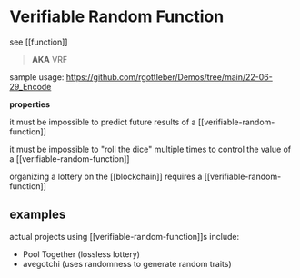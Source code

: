 # Verifiable Random Function

see [[function]]

> **AKA** VRF

sample usage: <https://github.com/rgottleber/Demos/tree/main/22-06-29_Encode>

**properties**

it must be impossible to predict future results of a [[verifiable-random-function]]

it must be impossible to "roll the dice" multiple times to control the value of a [[verifiable-random-function]]

organizing a lottery on the [[blockchain]] requires a [[verifiable-random-function]]

## examples

actual projects using [[verifiable-random-function]]s include:

- Pool Together (lossless lottery)
- avegotchi (uses randomness to generate random traits)
